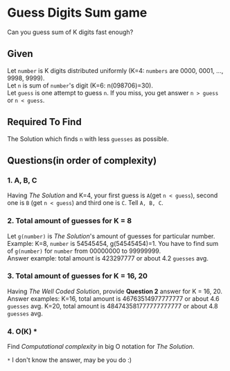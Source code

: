 # Guess Digits Sum game
Can you guess sum of K digits fast enough?

## Given

Let `number` is K digits distributed uniformly (K=4: `numbers` are 0000, 0001, ..., 9998, 9999).  
Let `n` is sum of `number`'s digit (K=6: n(098706)=30).  
Let `guess` is one attempt to guess `n`. If you miss, you get answer `n > guess` or `n < guess`.

## Required To Find

The Solution which finds `n` with less `guesses` as possible.

## Questions(in order of complexity)

### 1. A, B, C

Having *The Solution* and K=4, your first guess is `A`(get `n < guess`), second one is
`B` (get `n < guess`) and third one is `C`. Tell `A, B, C`.

### 2. Total amount of guesses for K = 8

Let `g(number)` is *The Solution*'s amount of guesses for particular number. Example: K=8, `number` is 54545454, g(54545454)=1.
You have to find sum of `g(number)` for `number` from 00000000 to 99999999.  
Answer example: total amount is 423297777 or about 4.2 `guesses` avg.

### 3. Total amount of guesses for K = 16, 20

Having *The Well Coded Solution*, provide **Question 2** answer for K = 16, 20.
Answer examples: K=16, total amount is 46763514977777777 or about 4.6 `guesses` avg.
K=20, total amount is 484743581777777777777 or about 4.8 `guesses` avg.

### 4. O(K) *

Find *Computational complexity* in big O notation for *The Solution*.

`*` I don't know the answer, may be you do :)
